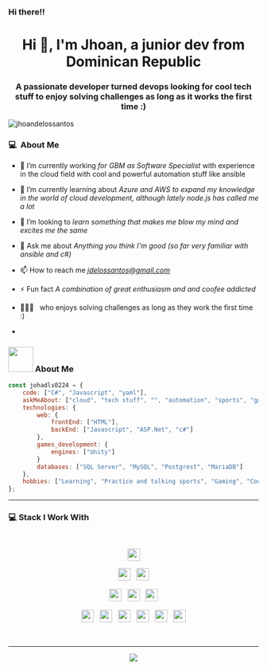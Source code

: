 ### Hi there!!


<h1 align="center">Hi 👋, I'm Jhoan, a junior dev from Dominican Republic</h1>
<h3 align="center">A passionate developer turned devops looking for cool tech stuff to enjoy solving challenges as long as it works the first time :)</h3>

<p align="left"> <img src="https://komarev.com/ghpvc/?username=jhoandelossantos&label=Profile%20views&color=0e75b6&style=flat" alt="jhoandelossantos" /> </p>

### 💻 &nbsp;About Me

- 🔭 I’m currently working *for GBM as Software Specialist* with experience in the cloud field with cool and powerful automation stuff like ansible

- 🌱 I’m currently learning about *Azure and AWS to expand my knowledge in the world of cloud development, although lately node.js has called me a lot*

- 👯 I’m looking to   *learn something that makes me blow my mind and excites me the same*

- 💬 Ask me about   *Anything you think I'm good (so far very familiar with ansible and c#)*

- 📫 How to reach me   *jdelossantos@gmail.com*

- ⚡ Fun fact   *A combination of great enthusiasm and and coofee addicted*

 
- 👨‍👦‍👦 &nbsp;  who enjoys solving challenges as long as they work the first time :)

- 


### <img src="https://media.giphy.com/media/VgCDAzcKvsR6OM0uWg/giphy.gif" width="50"> About Me


```javascript
const johadls0224 = {    
    code: ["C#", "Javascript", "yaml"],
    askMeAbout: ["cloud", "tech stuff", "", "automation", "sports", "games"],
    technologies: {
        web: {
            frontEnd: ["HTML"],
            backEnd: ["Javascript", "ASP.Net", "c#"]            
        },        
        games_development: {
            engines: ["Unity"]            
        }
        databases: ["SQL Server", "MySQL", "Postgrest", "MariaDB"]
    },
    hobbies: ["Learning", "Practice and talking sports", "Gaming", "Cooking"]
};
```

---------------------------------------------------------------------------------------------------------------------------------------------------------------------------------

### 💻 Stack I Work With

<br>

<p  align="center">

<img src="https://cdn.svgporn.com/logos/ansible.svg" height="25"/>
  </p>
  
<p  align="center">

<img src="https://cdn.svgporn.com/logos/javascript.svg" height="25"/>  
  &nbsp;
<img src="https://cdn.svgporn.com/logos/c-sharp.svg" height="25"/>
  </p>
  
  <p  align="center">

  
<img src="https://cdn.svgporn.com/logos/openshift.svg" height="25"/>
  &nbsp;
<img src="https://img.shields.io/badge/Kubernets-0078D4.svg?&style=for-the-badge&logo=kubernetes&logoColor=white%22" height="25"/>
  &nbsp;
<img src="https://cdn.svgporn.com/logos/docker.svg" height="25"/>  
 </p>
 

<p align="center">

<img src="https://img.shields.io/badge/MySQL-005C84?style=for-the-badge&logo=mysql&logoColor=white" height="25">
&nbsp;
  <img src="https://img.shields.io/badge/Unity-100000?style=for-the-badge&logo=unity&logoColor=white" height="25">
&nbsp;
    <img src="https://cdn.svgporn.com/logos/redhat.svg" height="25">
&nbsp;
    <img src="https://img.shields.io/badge/Azure_DevOps-0078D7?style=for-the-badge&logo=azure-devops&logoColor=white" height="25">
&nbsp;
  <img src="https://img.shields.io/badge/HTML-239120?style=for-the-badge&logo=html5&logoColor=white" height="25">
&nbsp;
  <img src="https://cdn.svgporn.com/logos/git.svg" height="25">

</p>
<br>

---------------------------------------------------------------------------------------------------------------------------------------------------------------------------------
<p align="center">
    <img src="https://github-readme-stats.vercel.app/api?username=johadls0224&show_icons=true">
</p>